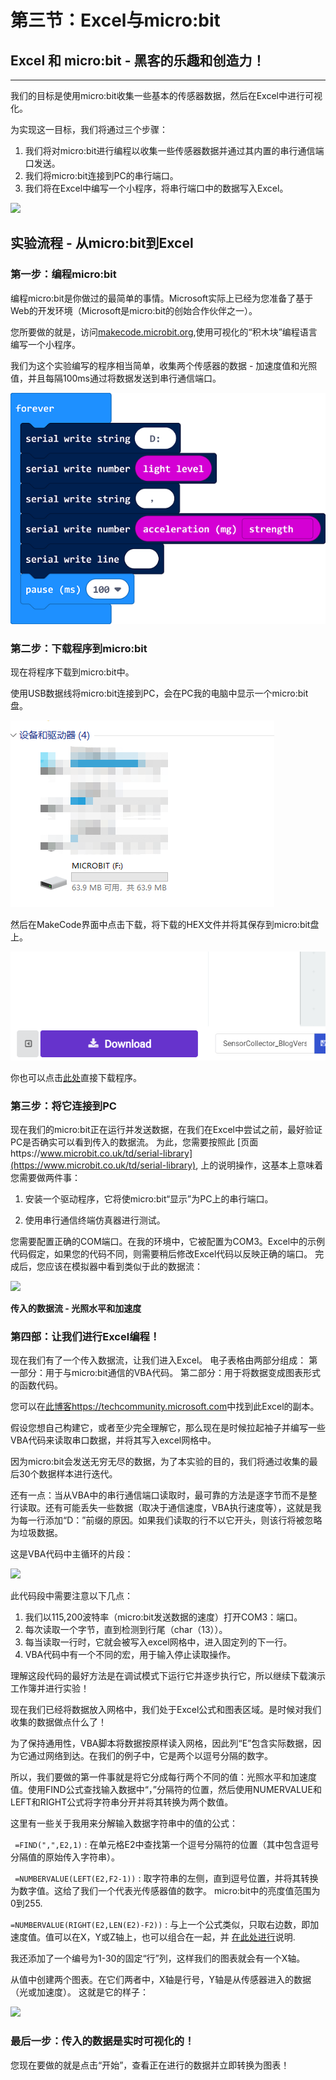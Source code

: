 # 第三节：Excel与micro:bit

## Excel 和 micro:bit - 黑客的乐趣和创造力！
---
我们的目标是使用micro:bit收集一些基本的传感器数据，然后在Excel中进行可视化。


为实现这一目标，我们将通过三个步骤：

1. 我们将对micro:bit进行编程以收集一些传感器数据并通过其内置的串行通信端口发送。
2. 我们将micro:bit连接到PC的串行端口。
3. 我们将在Excel中编写一个小程序，将串行端口中的数据写入Excel。

![](https://gxcuf89792.i.lithium.com/t5/image/serverpage/image-id/13765i883EB36245B45F26/image-size/large?v=1.0&px=999)

## 实验流程 - 从micro:bit到Excel ##

### 第一步：编程micro:bit

编程micro:bit是你做过的最简单的事情。Microsoft实际上已经为您准备了基于Web的开发环境（Microsoft是micro:bit的创始合作伙伴之一）。

您所要做的就是，访问[makecode.microbit.org](makecode.microbit.org),使用可视化的“积木块”编程语言编写一个小程序。

我们为这个实验编写的程序相当简单，收集两个传感器的数据 - 加速度值和光照值，并且每隔100ms通过将数据发送到串行通信端口。

 ![](./images/QvrpCgv.png)

### 第二步：下载程序到micro:bit 

现在将程序下载到micro:bit中。

使用USB数据线将micro:bit连接到PC，会在PC我的电脑中显示一个micro:bit盘。

 ![](./images/WvsEyyC.png)

然后在MakeCode界面中点击下载，将下载的HEX文件并将其保存到micro:bit盘上。

![](./images/hoFCLgW.png)

你也可以点击[此处](https://makecode.microbit.org/_cjvC4RU1CVUD)直接下载程序。


### 第三步：将它连接到PC

现在我们的micro:bit正在运行并发送数据，在我们在Excel中尝试之前，最好验证PC是否确实可以看到传入的数据流。
为此，您需要按照此 [页面https://www.microbit.co.uk/td/serial-library](https://www.microbit.co.uk/td/serial-library), 上的说明操作，这基本上意味着您需要做两件事：

1. 安装一个驱动程序，它将使micro:bit“显示”为PC上的串行端口。

2. 使用串行通信终端仿真器进行测试。


您需要配置正确的COM端口。在我的环境中，它被配置为COM3。Excel中的示例代码假定，如果您的代码不同，则需要稍后修改Excel代码以反映正确的端口。
完成后，您应该在模拟器中看到类似于此的数据流：

 ![](https://gxcuf89792.i.lithium.com/t5/image/serverpage/image-id/13768i03054CCA134AD00F/image-size/medium?v=1.0&px=400)

**传入的数据流 - 光照水平和加速度**

### 第四部：让我们进行Excel编程！ 

现在我们有了一个传入数据流，让我们进入Excel。
电子表格由两部分组成：
第一部分：用于与micro:bit通信的VBA代码。
第二部分：用于将数据变成图表形式的函数代码。

您可以在[此博客https://techcommunity.microsoft.com](https://techcommunity.microsoft.com/gxcuf89792/attachments/gxcuf89792/ExcelBlog/48.6/1/SensorVisualizer_BlogVersion.zip)中找到此Excel的副本。

假设您想自己构建它，或者至少完全理解它，那么现在是时候拉起袖子并编写一些VBA代码来读取串口数据，并将其写入excel网格中。

因为micro:bit会发送无穷无尽的数据，为了本实验的目的，我们将通过收集的最后30个数据样本进行迭代。

还有一点：当从VBA中的串行通信端口读取时，最可靠的方法是逐字节而不是整行读取。还有可能丢失一些数据（取决于通信速度，VBA执行速度等），这就是我为每一行添加“D：”前缀的原因。如果我们读取的行不以它开头，则该行将被忽略为垃圾数据。

这是VBA代码中主循环的片段：
 
![](https://gxcuf89792.i.lithium.com/t5/image/serverpage/image-id/13769iE0B5271D5697938C/image-size/large?v=1.0&px=999)

此代码段中需要注意以下几点：

1. 我们以115,200波特率（micro:bit发送数据的速度）打开COM3：端口。
2. 每次读取一个字节，直到检测到行尾（char（13））。
3. 每当读取一行时，它就会被写入excel网格中，进入固定列的下一行。
4. VBA代码中有一个不同的宏，用于输入停止读取操作。

理解这段代码的最好方法是在调试模式下运行它并逐步执行它，所以继续下载演示工作簿并进行实验！

现在我们已经将数据放入网格中，我们处于Excel公式和图表区域。是时候对我们收集的数据做点什么了！

为了保持通用性，VBA脚本将数据按原样读入网格，因此列“E”包含实际数据，因为它通过网络到达。在我们的例子中，它是两个以逗号分隔的数字。

所以，我们要做的第一件事就是将它分成每行两个不同的值：光照水平和加速度值。使用FIND公式查找输入数据中“，”分隔符的位置，然后使用NUMERVALUE和LEFT和RIGHT公式将字符串分开并将其转换为两个数值。

这里有一些关于我用来分解输入数据字符串中的值的公式：

  ` =FIND(",",E2,1)` : 在单元格E2中查找第一个逗号分隔符的位置（其中包含逗号分隔值的原始传入字符串）。

  ` =NUMBERVALUE(LEFT(E2,F2-1))` : 取字符串的左侧，直到逗号位置，并将其转换为数字值。这给了我们一个代表光传感器值的数字。
micro:bit中的亮度值范围为0到255. 

   `=NUMBERVALUE(RIGHT(E2,LEN(E2)-F2))` : 与上一个公式类似，只取右边数，即加速度值。值可以在X，Y或Z轴上，也可以组合在一起，并 [在此处进行](https://pxt.microbit.org/reference/input/acceleration)说明.

我还添加了一个编号为1-30的固定“行”列，这样我们的图表就会有一个X轴。

从值中创建两个图表。在它们两者中，X轴是行号，Y轴是从传感器进入的数据（光或加速度）。
这就是它的样子：

![](https://gxcuf89792.i.lithium.com/t5/image/serverpage/image-id/13770i859D1310A25977A3/image-size/large?v=1.0&px=999)

### 最后一步：传入的数据是实时可视化的！

您现在要做的就是点击“开始”，查看正在进行的数据并立即转换为图表！

